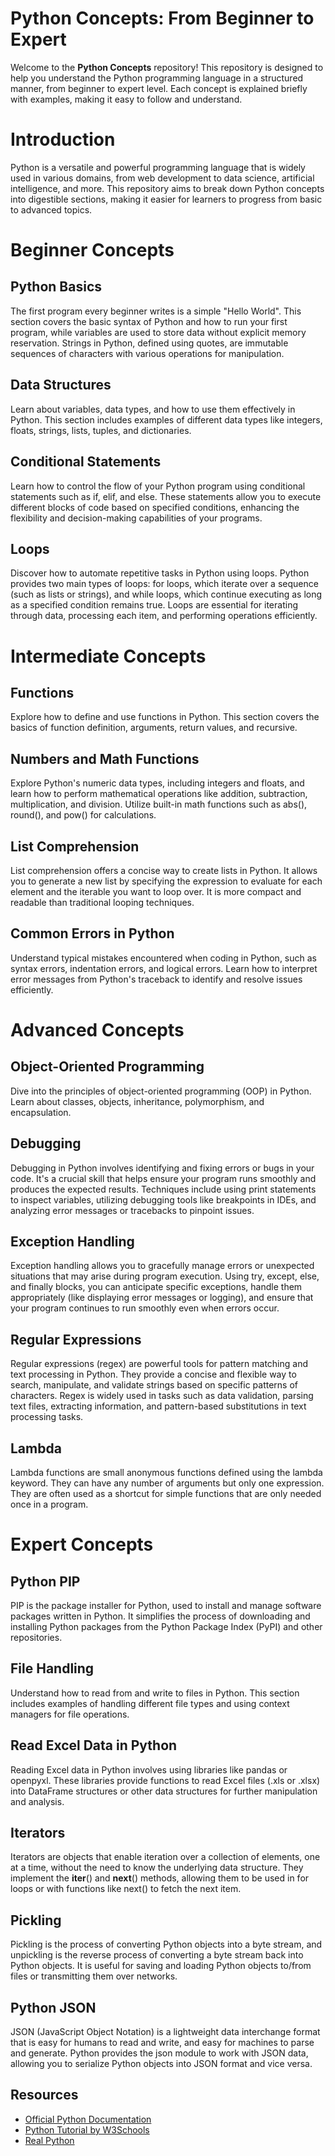 # Python Concepts: From Beginner to Expert

Welcome to the **Python Concepts** repository! This repository is designed to help you understand the Python programming language in a structured manner, from beginner to expert level. Each concept is explained briefly with examples, making it easy to follow and understand.

# Introduction

Python is a versatile and powerful programming language that is widely used in various domains, from web development to data science, artificial intelligence, and more. This repository aims to break down Python concepts into digestible sections, making it easier for learners to progress from basic to advanced topics.

# Beginner Concepts

## Python Basics

The first program every beginner writes is a simple "Hello World". This section covers the basic syntax of Python and how to run your first program, while variables are used to store data without explicit memory reservation. Strings in Python, defined using quotes, are immutable sequences of characters with various operations for manipulation.

## Data Structures

Learn about variables, data types, and how to use them effectively in Python. This section includes examples of different data types like integers, floats, strings, lists, tuples, and dictionaries.

## Conditional Statements

Learn how to control the flow of your Python program using conditional statements such as if, elif, and else. These statements allow you to execute different blocks of code based on specified conditions, enhancing the flexibility and decision-making capabilities of your programs.

## Loops

Discover how to automate repetitive tasks in Python using loops. Python provides two main types of loops: for loops, which iterate over a sequence (such as lists or strings), and while loops, which continue executing as long as a specified condition remains true. Loops are essential for iterating through data, processing each item, and performing operations efficiently.

# Intermediate Concepts

## Functions

Explore how to define and use functions in Python. This section covers the basics of function definition, arguments, return values, and recursive.

## Numbers and Math Functions

Explore Python's numeric data types, including integers and floats, and learn how to perform mathematical operations like addition, subtraction, multiplication, and division. Utilize built-in math functions such as abs(), round(), and pow() for calculations.

## List Comprehension
List comprehension offers a concise way to create lists in Python. It allows you to generate a new list by specifying the expression to evaluate for each element and the iterable you want to loop over. It is more compact and readable than traditional looping techniques.

## Common Errors in Python
Understand typical mistakes encountered when coding in Python, such as syntax errors, indentation errors, and logical errors. Learn how to interpret error messages from Python's traceback to identify and resolve issues efficiently.


# Advanced Concepts

## Object-Oriented Programming
Dive into the principles of object-oriented programming (OOP) in Python. Learn about classes, objects, inheritance, polymorphism, and encapsulation.

## Debugging
Debugging in Python involves identifying and fixing errors or bugs in your code. It's a crucial skill that helps ensure your program runs smoothly and produces the expected results. Techniques include using print statements to inspect variables, utilizing debugging tools like breakpoints in IDEs, and analyzing error messages or tracebacks to pinpoint issues.

## Exception Handling

Exception handling allows you to gracefully manage errors or unexpected situations that may arise during program execution. Using try, except, else, and finally blocks, you can anticipate specific exceptions, handle them appropriately (like displaying error messages or logging), and ensure that your program continues to run smoothly even when errors occur.

## Regular Expressions
Regular expressions (regex) are powerful tools for pattern matching and text processing in Python. They provide a concise and flexible way to search, manipulate, and validate strings based on specific patterns of characters. Regex is widely used in tasks such as data validation, parsing text files, extracting information, and pattern-based substitutions in text processing tasks.

## Lambda
Lambda functions are small anonymous functions defined using the lambda keyword. They can have any number of arguments but only one expression. They are often used as a shortcut for simple functions that are only needed once in a program.

# Expert Concepts

## Python PIP
PIP is the package installer for Python, used to install and manage software packages written in Python. It simplifies the process of downloading and installing Python packages from the Python Package Index (PyPI) and other repositories.

## File Handling

Understand how to read from and write to files in Python. This section includes examples of handling different file types and using context managers for file operations.

## Read Excel Data in Python
Reading Excel data in Python involves using libraries like pandas or openpyxl. These libraries provide functions to read Excel files (.xls or .xlsx) into DataFrame structures or other data structures for further manipulation and analysis.

## Iterators
Iterators are objects that enable iteration over a collection of elements, one at a time, without the need to know the underlying data structure. They implement the __iter__() and __next__() methods, allowing them to be used in for loops or with functions like next() to fetch the next item.

## Pickling
Pickling is the process of converting Python objects into a byte stream, and unpickling is the reverse process of converting a byte stream back into Python objects. It is useful for saving and loading Python objects to/from files or transmitting them over networks.

## Python JSON
JSON (JavaScript Object Notation) is a lightweight data interchange format that is easy for humans to read and write, and easy for machines to parse and generate. Python provides the json module to work with JSON data, allowing you to serialize Python objects into JSON format and vice versa.


## Resources

- [Official Python Documentation](https://docs.python.org/)
- [Python Tutorial by W3Schools](https://www.w3schools.com/python/)
- [Real Python](https://realpython.com/)
